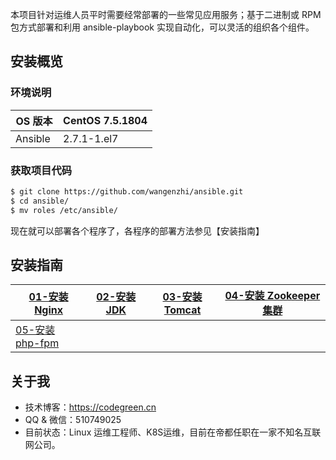 本项目针对运维人员平时需要经常部署的一些常见应用服务；基于二进制或 RPM 包方式部署和利用 ansible-playbook 实现自动化，可以灵活的组织各个组件。

## 安装概览

### 环境说明

| OS 版本 | CentOS 7.5.1804 |
| --- | --- |
| Ansible  | 2.7.1-1.el7 |

### 获取项目代码

```bash
$ git clone https://github.com/wangenzhi/ansible.git
$ cd ansible/
$ mv roles /etc/ansible/
```

现在就可以部署各个程序了，各程序的部署方法参见【安装指南】

## 安装指南

| [01-安装 Nginx](https://github.com/wezlogin/ansible-roles/blob/master/docs/setup/01-install_nginx.md)  | [02-安装 JDK](https://github.com/wezlogin/ansible-roles/blob/master/docs/setup/02-install_jdk.md) | [03-安装 Tomcat](https://github.com/wezlogin/ansible-roles/blob/master/docs/setup/03-install_tomcat.md) | [04-安装 Zookeeper 集群](https://github.com/wezlogin/ansible-roles/blob/master/docs/setup/04-install_zookeeper.md)|
| --- | --- | --- | --- |
|[05-安装 php-fpm](https://github.com/wezlogin/ansible-roles/blob/master/docs/setup/05-install_php.md)|||


## 关于我

* 技术博客：https://codegreen.cn
* QQ & 微信：510749025
* 目前状态：Linux 运维工程师、K8S运维，目前在帝都任职在一家不知名互联网公司。

